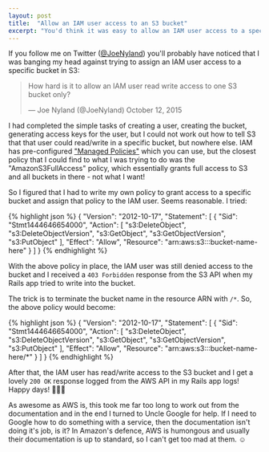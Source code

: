 ```yaml
---
layout: post
title:  "Allow an IAM user access to an S3 bucket"
excerpt: "You'd think it was easy to allow an IAM user access to a specific S3 bucket... Think again."
---
```


If you follow me on Twitter ([@JoeNyland][1]) you'll probably have noticed that I was banging my head against trying
to assign an IAM user access to a specific bucket in S3:

<blockquote class="twitter-tweet" lang="en"><p lang="en" dir="ltr">How hard is it to allow an IAM user read write access to one S3 bucket only?</p>&mdash; Joe Nyland (@JoeNyland) October 12, 2015</blockquote>

I had completed the simple tasks of creating a user, creating the bucket, generating access keys for the user, but I
could not work out how to tell S3 that that user could read/write in a specific bucket, but nowhere else. IAM has
pre-configured ["Managed Policies"][2] which you can use, but the closest policy that I could find to what I was trying
to do was the "AmazonS3FullAccess" policy, which essentially grants full access to S3 and all buckets in there - not
what I want!

So I figured that I had to write my own policy to grant access to a specific bucket and assign that policy to the IAM
user. Seems reasonable. I tried:

{% highlight json %}
{
    "Version": "2012-10-17",
    "Statement": [
        {
            "Sid": "Stmt1444646654000",
            "Action": [
                "s3:DeleteObject",
                "s3:DeleteObjectVersion",
                "s3:GetObject",
                "s3:GetObjectVersion",
                "s3:PutObject"
            ],
            "Effect": "Allow",
            "Resource": "arn:aws:s3:::bucket-name-here"
        }
    ]
}
{% endhighlight %}

With the above policy in place, the IAM user was still denied access to the bucket and I received a `403 Forbidden`
response from the S3 API when my Rails app tried to write into the bucket.

The trick is to terminate the bucket name in the resource ARN with `/*`. So, the above policy would become:

{% highlight json %}
{
    "Version": "2012-10-17",
    "Statement": [
        {
            "Sid": "Stmt1444646654000",
            "Action": [
                "s3:DeleteObject",
                "s3:DeleteObjectVersion",
                "s3:GetObject",
                "s3:GetObjectVersion",
                "s3:PutObject"
            ],
            "Effect": "Allow",
            "Resource": "arn:aws:s3:::bucket-name-here/*"
        }
    ]
}
{% endhighlight %}

After that, the IAM user has read/write access to the S3 bucket and I get a lovely `200 OK` response logged from the
AWS API in my Rails app logs! Happy days! :tada::dancers::tada:

As awesome as AWS is, this took me far too long to work out from the documentation and in the end I turned to Uncle
Google for help. If I need to Google how to do something with a service, then the documentation isn't doing it's job,
is it? In Amazon's defence, AWS is humongous and usually their documentation is up to standard, so I can't get too
mad at them. :relaxed:

[1]: https://twitter.com/JoeNyland
[2]: https://aws.amazon.com/blogs/aws/new-managed-policies-for-aws-identity-access-management/
